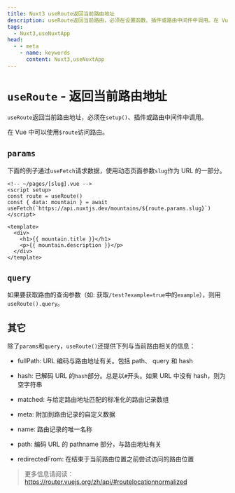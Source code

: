 ```yaml
---
title: Nuxt3 useRoute返回当前路由地址
description: useRoute返回当前路由，必须在设置函数、插件或路由中间件中调用。在 Vue 中可以使用$route访问路由。
tags: 
  - Nuxt3,useNuxtApp
head:
  - - meta
    - name: keywords
      content: Nuxt3,useNuxtApp
---
```


# `useRoute` - 返回当前路由地址

`useRoute`返回当前路由地址，必须在`setup()`、插件或路由中间件中调用。

在 Vue 中可以使用`$route`访问路由。

## `params`

下面的例子通过`useFetch`请求数据，使用动态页面参数`slug`作为 URL 的一部分。

```vue
<!-- ~/pages/[slug].vue -->
<script setup>
const route = useRoute()
const { data: mountain } = await useFetch(`https://api.nuxtjs.dev/mountains/${route.params.slug}`)
</script>

<template>
  <div>
    <h1>{{ mountain.title }}</h1>
    <p>{{ mountain.description }}</p>
  </div>
</template>
```

## `query`

如果要获取路由的查询参数（如: 获取`/test?example=true`中的`example`），则用`useRoute().query`。

## 其它

除了`params`和`query`，`useRoute()`还提供下列与当前路由相关的信息：

- fullPath: URL 编码与路由地址有关。包括 path、 query 和 hash

- hash: 已解码 URL 的`hash`部分。总是以`#`开头。如果 URL 中没有 hash，则为空字符串

- matched: 与给定路由地址匹配的标准化的路由记录数组

- meta: 附加到路由记录的自定义数据

- name: 路由记录的唯一名称

- path: 编码 URL 的 pathname 部分，与路由地址有关

- redirectedFrom: 在结束于当前路由位置之前尝试访问的路由位置

> 更多信息请阅读：https://router.vuejs.org/zh/api/#routelocationnormalized

